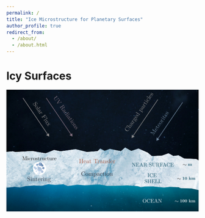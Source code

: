 ```yaml
---
permalink: /
title: "Ice Microstructure for Planetary Surfaces"
author_profile: true
redirect_from: 
  - /about/
  - /about.html
---
```


Icy Surfaces
======

![surface](/images/europa_multisurf.png)


